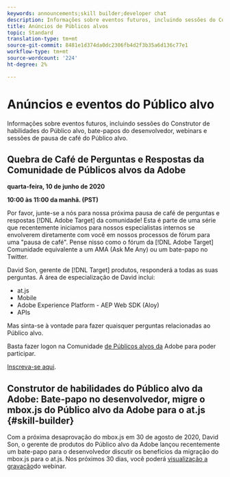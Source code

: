 ```yaml
---
keywords: announcements;skill builder;developer chat
description: Informações sobre eventos futuros, incluindo sessões do Construtor de habilidades do Público alvo, bate-papos do desenvolvedor, webinars e sessões de pausa de café do Público alvo.
title: Anúncios de Públicos alvos
topic: Standard
translation-type: tm+mt
source-git-commit: 8481e1d374da0dc2306fb4d2f3b35a6d136c77e1
workflow-type: tm+mt
source-wordcount: '224'
ht-degree: 2%

---
```



# Anúncios e eventos do Público alvo

Informações sobre eventos futuros, incluindo sessões do Construtor de habilidades do Público alvo, bate-papos do desenvolvedor, webinars e sessões de pausa de café do Público alvo.

## Quebra de Café de Perguntas e Respostas da Comunidade de Públicos alvos da Adobe

**quarta-feira, 10 de junho de 2020**

**10:00 às 11:00 da manhã. (PST)**

Por favor, junte-se a nós para nossa próxima pausa de café de perguntas e respostas [!DNL Adobe Target] da comunidade! Esta é parte de uma série que recentemente iniciamos para nossos especialistas internos se envolverem diretamente com você em nossos processos de fórum para uma &quot;pausa de café&quot;. Pense nisso como o fórum da [!DNL Adobe Target] Comunidade equivalente a um AMA (Ask Me Any) ou um bate-papo no Twitter.

David Son, gerente de [!DNL Target] produtos, responderá a todas as suas perguntas. A área de especialização de David inclui:

* at.js 
* Mobile
* Adobe Experience Platform - AEP Web SDK (Aloy)
* APIs

Mas sinta-se à vontade para fazer quaisquer perguntas relacionadas ao Público alvo.

Basta fazer logon na Comunidade [de Públicos alvos da](https://experienceleaguecommunities.adobe.com/t5/adobe-target/ct-p/adobe-target-community) Adobe para poder participar.

[Inscreva-se aqui](https://adobe-target-community-coffee-break.experienceleague.adobeevents.com/).

## Construtor de habilidades do Público alvo da Adobe: Bate-papo no desenvolvedor, migre o mbox.js do Público alvo da Adobe para o at.js {#skill-builder}

Com a próxima desaprovação do mbox.js em 30 de agosto de 2020, David Son, o gerente de produtos do Público alvo da Adobe lançou recentemente um bate-papo para o desenvolvedor discutir os benefícios da migração do mbox.js para o at.js. Nos próximos 30 dias, você poderá [visualização a gravação](https://seminars.adobeconnect.com/ptdo6mfo6qn6/?proto=true)do webinar.